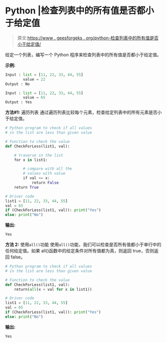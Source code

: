 # Python |检查列表中的所有值是否都小于给定值

> 原文:[https://www . geesforgeks . org/python-检查列表中的所有值是否小于给定值/](https://www.geeksforgeeks.org/python-check-if-all-the-values-in-a-list-are-less-than-a-given-value/)

给定一个列表，编写一个 Python 程序来检查列表中的所有值是否都小于给定值。

**示例:**

```py
Input : list = [11, 22, 33, 44, 55] 
        value = 22 
Output : No

Input : list = [11, 22, 33, 44, 55] 
        value = 65 
Output : Yes
```

**方法#1:** 遍历列表
通过遍历列表比较每个元素，检查给定列表中的所有元素是否小于给定值。

```py
# Python program to check if all values 
# in the list are less than given value

# Function to check the value
def CheckForLess(list1, val): 

    # traverse in the list 
    for x in list1: 

        # compare with all the  
        # values with value
        if val <= x: 
            return False
    return True

# Driver code 
list1 = [11, 22, 33, 44, 55] 
val = 65
if (CheckForLess(list1, val)): print("Yes")
else: print("No")
```

**输出:**

```py
Yes
```

**方法 2:** 使用`all()`功能
使用`all()`功能，我们可以检查是否所有值都小于单行中的任何给定值。如果 all()函数中的给定条件对所有值都为真，则返回 true，否则返回 false。

```py
# Python program to check if all values 
# in the list are less than given value

# Function to check the value
def CheckForLess(list1, val): 
    return(all(x < val for x in list1)) 

# Driver code 
list1 = [11, 22, 33, 44, 55] 
val = 65
if (CheckForLess(list1, val)): print("Yes")
else: print("No")
```

**输出:**

```py
Yes
```